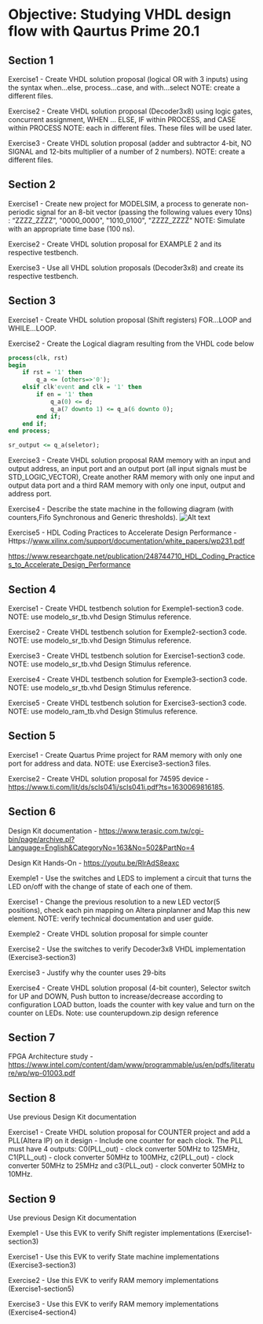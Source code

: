 # Objective: Studying VHDL design flow with Qaurtus Prime 20.1

## Section 1 
Exercise1 - Create VHDL solution proposal (logical OR with 3 inputs) using the syntax when...else, process...case, and with...select
NOTE: create a different files.

Exercise2 - Create VHDL solution proposal (Decoder3x8) using logic gates, concurrent assignment, WHEN ... ELSE, IF within PROCESS, and CASE within PROCESS
NOTE: each in different files. These files will be used later.

Exercise3 - Create VHDL solution proposal (adder and subtractor 4-bit, NO SIGNAL and 12-bits multiplier of a number of 2 numbers).
NOTE: create a different files.

## Section 2 
Exercise1 - Create new project for MODELSIM, a process to generate non-periodic signal for an 8-bit vector (passing the following values every 10ns) : “ZZZZ_ZZZZ”, "0000_0000", "1010_0100", "ZZZZ_ZZZZ"
NOTE: Simulate with an appropriate time base (100 ns).

Exercise2 - Create VHDL solution proposal for EXAMPLE 2 and its respective testbench.

Exercise3 - Use all VHDL solution proposals (Decoder3x8) and create its respective testbench.

## Section 3 
Exercise1 - Create VHDL solution proposal (Shift registers) FOR...LOOP and WHILE...LOOP.

Exercise2 - Create the Logical diagram resulting from the VHDL code below
```VHDL
process(clk, rst)
begin
	if rst = '1' then
		q_a <= (others=>'0'); 
	elsif clk'event and clk = '1' then
		if en = '1' then
			q_a(0) <= d;
			q_a(7 downto 1) <= q_a(6 downto 0);
		end if;
	end if;
end process;

sr_output <= q_a(seletor);
```

Exercise3 - Create VHDL solution proposal RAM memory with an input and output address, an input port and an output port (all input signals must be STD_LOGIC_VECTOR), Create another RAM memory with only one input and output data port and a third RAM memory with only one input, output and address port.

Exercise4 - Describe the state machine in the following diagram (with counters,Fifo Synchronous and Generic thresholds).
![Alt text](https://github.com/ldrssantos/Learning_FPGA/blob/main/StateMachine.png?raw=true)

Exercise5 - HDL Coding Practices to Accelerate Design Performance - Https://www.xilinx.com/support/documentation/white_papers/wp231.pdf

https://www.researchgate.net/publication/248744710_HDL_Coding_Practices_to_Accelerate_Design_Performance

## Section 4 
Exercise1 - Create VHDL testbench solution for Exemple1-section3 code. 
NOTE: use modelo_sr_tb.vhd Design Stimulus reference. 

Exercise2 - Create VHDL testbench solution for Exemple2-section3 code. 
NOTE: use modelo_sr_tb.vhd Design Stimulus reference. 

Exercise3 - Create VHDL testbench solution for Exercise1-section3 code. 
NOTE: use modelo_sr_tb.vhd Design Stimulus reference. 

Exercise4 - Create VHDL testbench solution for Exemple3-section3 code. 
NOTE: use modelo_sr_tb.vhd Design Stimulus reference.

Exercise5 - Create VHDL testbench solution for Exercise3-section3 code. 
NOTE: use modelo_ram_tb.vhd Design Stimulus reference.   

## Section 5 
Exercise1 - Create Quartus Prime project for RAM memory with only one port for address and data.
NOTE: use Exercise3-section3 files.

Exercise2 - Create VHDL solution proposal for 74595 device - https://www.ti.com/lit/ds/scls041i/scls041i.pdf?ts=1630069816185.

## Section 6 
Design Kit documentation - https://www.terasic.com.tw/cgi-bin/page/archive.pl?Language=English&CategoryNo=163&No=502&PartNo=4

Design Kit Hands-On - https://youtu.be/RlrAdS8eaxc

Exemple1 - Use the switches and LEDS to implement a circuit that turns the LED on/off with the change of state of each one of them.

Exercise1 - Change the previous resolution to a new LED vector(5 positions), check each pin mapping on Altera pinplanner and Map this new element. NOTE: verify technical documentation and user guide.

Exemple2 - Create VHDL solution proposal for simple counter

Exercise2 - Use the switches to verify Decoder3x8 VHDL implementation (Exercise3-section3)

Exercise3 - Justify why the counter uses 29-bits

Exercise4 - Create VHDL solution proposal (4-bit counter), Selector switch for UP and DOWN, Push button to increase/decrease according to configuration
LOAD button, loads the counter with key value and turn on the counter on LEDs.
Note: use counterupdown.zip design reference 

## Section 7 
FPGA Architecture study - https://www.intel.com/content/dam/www/programmable/us/en/pdfs/literature/wp/wp-01003.pdf

## Section 8 
Use previous Design Kit documentation

Exercise1 - Create VHDL solution proposal for COUNTER project and add a PLL(Altera IP) on it design - Include one counter for each clock.
The PLL must have 4 outputs: C0(PLL_out) - clock converter 50MHz to 125MHz, C1(PLL_out) - clock converter 50MHz to 100MHz, c2(PLL_out) - clock converter 50MHz to 25MHz and c3(PLL_out) - clock converter 50MHz to 10MHz.
	
## Section 9 
Use previous Design Kit documentation

Exemple1 - Use this EVK to verify Shift register implementations (Exercise1-section3) 

Exercise1 - Use this EVK to verify State machine implementations (Exercise3-section3)

Exercise2 - Use this EVK to verify RAM memory implementations (Exercise1-section5) 

Exercise3 - Use this EVK to verify RAM memory implementations (Exercise4-section4) 
